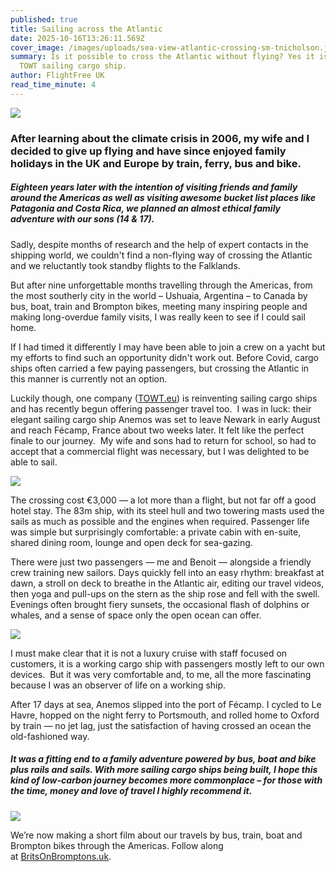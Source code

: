 ```yaml
---
published: true
title: Sailing across the Atlantic
date: 2025-10-16T13:26:11.569Z
cover_image: /images/uploads/sea-view-atlantic-crossing-sm-tnicholson.jpg
summary: Is it possible to cross the Atlantic without flying? Yes it is, with a
  TOWT sailing cargo ship.
author: FlightFree UK
read_time_minute: 4
---
```

![](/images/uploads/sea-view-atlantic-crossing-tnicholson.jpg)

### After learning about the climate crisis in 2006, my wife and I decided to give up flying and have since enjoyed family holidays in the UK and Europe by train, ferry, bus and bike.

##### Eighteen years later with the intention of visiting friends and family around the Americas as well as visiting awesome bucket list places like Patagonia and Costa Rica, we planned an almost ethical family adventure with our sons (14 & 17).

Sadly, despite months of research and the help of expert contacts in the shipping world, we couldn't find a non-flying way of crossing the Atlantic and we reluctantly took standby flights to the Falklands. 

B﻿ut after nine unforgettable months travelling through the Americas, from the most southerly city in the world – Ushuaia, Argentina – to Canada by bus, boat, train and Brompton bikes, meeting many inspiring people and making long-overdue family visits, I was really keen to see if I could sail home.

If I had timed it differently I may have been able to join a crew on a yacht but my efforts to find such an opportunity didn't work out. Before Covid, cargo ships often carried a few paying passengers, but crossing the Atlantic in this manner is currently not an option. 

Luckily though, one company ([TOWT.eu](https://towt.eu/)) is reinventing sailing cargo ships and has recently begun offering passenger travel too.  I was in luck: their elegant sailing cargo ship Anemos was set to leave Newark in early August and reach Fécamp, France about two weeks later. It felt like the perfect finale to our journey.  My wife and sons had to return for school, so had to accept that a commercial flight was necessary, but I was delighted to be able to sail.

![](/images/uploads/cargo-boat-tnicholson.jpg)

The crossing cost €3,000 — a lot more than a flight, but not far off a good hotel stay. The 83m ship, with its steel hull and two towering masts used the sails as much as possible and the engines when required. Passenger life was simple but surprisingly comfortable: a private cabin with en-suite, shared dining room, lounge and open deck for sea-gazing.

There were just two passengers — me and Benoit — alongside a friendly crew training new sailors. Days quickly fell into an easy rhythm: breakfast at dawn, a stroll on deck to breathe in the Atlantic air, editing our travel videos, then yoga and pull-ups on the stern as the ship rose and fell with the swell. Evenings often brought fiery sunsets, the occasional flash of dolphins or whales, and a sense of space only the open ocean can offer.

![](/images/uploads/mess-room-tnicholson.jpg)

I must make clear that it is not a luxury cruise with staff focused on customers, it is a working cargo ship with passengers mostly left to our own devices.  But it was very comfortable and, to me, all the more fascinating because I was an observer of life on a working ship.  

After 17 days at sea, Anemos slipped into the port of Fécamp. I cycled to Le Havre, hopped on the night ferry to Portsmouth, and rolled home to Oxford by train — no jet lag, just the satisfaction of having crossed an ocean the old-fashioned way.

##### It was a fitting end to a family adventure powered by bus, boat and bike plus rails and sails. With more sailing cargo ships being built, I hope this kind of low-carbon journey becomes more commonplace – for those with the time, money and love of travel I highly recommend it.

![](/images/uploads/sunset-atlantic-crossing-tnicholson.jpg)

We’re now making a short film about our travels by bus, train, boat and Brompton bikes through the Americas. Follow along at [BritsOnBromptons.uk](https://britsonbromptons.uk/).